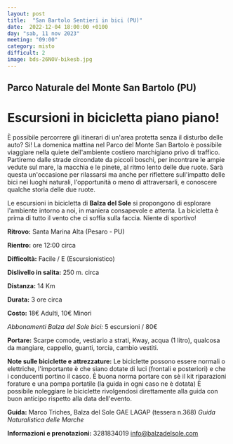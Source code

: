 ```yaml
---
layout: post
title:  "San Bartolo Sentieri in bici (PU)"
date:  2022-12-04 18:00:00 +0100
day: "sab, 11 nov 2023"
meeting: "09:00"
category: misto 
difficult: 2
image: bds-26NOV-bikesb.jpg
---
```


## Parco Naturale del Monte San Bartolo (PU)
# Escursioni in bicicletta piano piano!

È possibile percorrere gli itinerari di un'area protetta senza il disturbo delle auto? Si! La domenica mattina nel Parco del Monte San Bartolo è possibile viaggiare nella quiete dell'ambiente costiero marchigiano privo di traffico.
Partiremo dalle strade circondate da piccoli boschi, per incontrare le ampie vedute sul mare, la macchia e le pinete, al ritmo lento delle due ruote.
Sarà questa un'occasione per rilassarsi ma anche per riflettere sull'impatto delle bici nei luoghi naturali, l'opportunità o meno di attraversarli, e conoscere qualche storia delle due ruote.

Le escursioni in bicicletta di **Balza del Sole** si propongono di esplorare l'ambiente intorno a noi, in maniera consapevole e attenta.
La bicicletta è prima di tutto il vento che ci soffia sulla faccia. Niente di sportivo!

**Ritrovo:** Santa Marina Alta (Pesaro - PU)

**Rientro:** ore 12:00 circa 

**Difficoltà:** Facile / E (Escursionistico)

**Dislivello in salita:**  250 m. circa

**Distanza:** 14 Km

**Durata:** 3 ore circa

**Costo:** 18€ Adulti, 10€ Minori

*Abbonamenti Balza del Sole bici:* 5 escursioni / 80€

**Portare:** Scarpe comode, vestiario a strati, Kway, acqua (1 litro), qualcosa da mangiare, cappello, guanti, torcia, cambio vestiti. 

**Note sulle biciclette e attrezzature:** Le biciclette possono essere normali o elettriche, l'importante è che siano dotate di luci (frontali e posteriori) e che i conducenti portino il casco.
È buona norma portare con sè il kit riparazioni forature e una pompa portatile (la guida in ogni caso ne è dotata)
È possibile noleggiare le biciclette rivolgendosi direttamente alla guida con buon anticipo rispetto alla data dell'evento.

**Guida:** Marco Triches, Balza del Sole GAE LAGAP (tessera n.368)
*Guida Naturalistica delle Marche*

**Informazioni e prenotazioni:** 3281834019 info@balzadelsole.com
